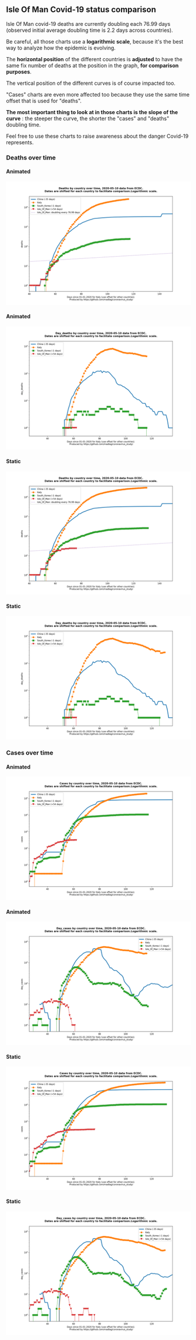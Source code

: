 ## Isle Of Man Covid-19 status comparison 

Isle Of Man covid-19 deaths are currently doubling each 76.99 days (observed initial average doubling time is 2.2 days across countries).



Be careful, all those charts use a **logarithmic scale**, because it's the best way to analyze how the epidemic is evolving.
 
The **horizontal position** of the different countries is **adjusted** to have the same fix number of deaths at the position in the graph, **for comparison purposes**.

The vertical position of the different curves is of course impacted too.

"Cases" charts are even more affected too because they use the same time offset that is used for "deaths".

**The most important thing to look at in those charts is the slope of the curve** : the steeper the curve, the shorter the "cases" and "deaths" doubling time.

Feel free to use these charts to raise awareness about the danger Covid-19 represents. 


 
### Deaths over time
 
#### Animated
![Isle Of Man covid-19 deaths animated chart](https://raw.githubusercontent.com/madlag/coronavirus_study/master/notebooks/graphs/2020-05-10/countries/Isle_Of_Man/2020-05-10_Isle_Of_Man_deaths.gif "Isle Of Man covid-19 deaths animated chart")   
 
#### Animated
![Isle Of Man covid-19 daily deaths animated chart](https://raw.githubusercontent.com/madlag/coronavirus_study/master/notebooks/graphs/2020-05-10/countries/Isle_Of_Man/2020-05-10_Isle_Of_Man_day_deaths.gif "Isle Of Man covid-19 day_deaths animated chart")   
 
#### Static
![Isle Of Man covid-19 deaths static chart](https://raw.githubusercontent.com/madlag/coronavirus_study/master/notebooks/graphs/2020-05-10/countries/Isle_Of_Man/2020-05-10_Isle_Of_Man_deaths.png "Isle Of Man covid-19 deaths static chart")   
 
#### Static
![Isle Of Man covid-19 daily deaths static chart](https://raw.githubusercontent.com/madlag/coronavirus_study/master/notebooks/graphs/2020-05-10/countries/Isle_Of_Man/2020-05-10_Isle_Of_Man_day_deaths.png "Isle Of Man covid-19 day_deaths static chart")   

 
### Cases over time
 
#### Animated
![Isle Of Man covid-19 cases animated chart](https://raw.githubusercontent.com/madlag/coronavirus_study/master/notebooks/graphs/2020-05-10/countries/Isle_Of_Man/2020-05-10_Isle_Of_Man_cases.gif "Isle Of Man covid-19 cases animated chart")   
 
#### Animated
![Isle Of Man covid-19 daily cases animated chart](https://raw.githubusercontent.com/madlag/coronavirus_study/master/notebooks/graphs/2020-05-10/countries/Isle_Of_Man/2020-05-10_Isle_Of_Man_day_cases.gif "Isle Of Man covid-19 day_cases animated chart")   
 
#### Static
![Isle Of Man covid-19 cases static chart](https://raw.githubusercontent.com/madlag/coronavirus_study/master/notebooks/graphs/2020-05-10/countries/Isle_Of_Man/2020-05-10_Isle_Of_Man_cases.png "Isle Of Man covid-19 cases static chart")   
 
#### Static
![Isle Of Man covid-19 daily cases static chart](https://raw.githubusercontent.com/madlag/coronavirus_study/master/notebooks/graphs/2020-05-10/countries/Isle_Of_Man/2020-05-10_Isle_Of_Man_day_cases.png "Isle Of Man covid-19 day_cases static chart")   

